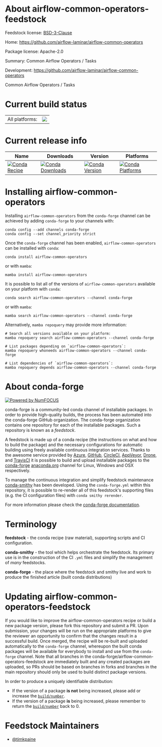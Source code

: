 About airflow-common-operators-feedstock
========================================

Feedstock license: [BSD-3-Clause](https://github.com/conda-forge/airflow-common-operators-feedstock/blob/main/LICENSE.txt)

Home: https://github.com/airflow-laminar/airflow-common-operators

Package license: Apache-2.0

Summary: Common Airflow Operators / Tasks

Development: https://github.com/airflow-laminar/airflow-common-operators

Common Airflow Operators / Tasks

Current build status
====================


<table><tr><td>All platforms:</td>
    <td>
      <a href="https://dev.azure.com/conda-forge/feedstock-builds/_build/latest?definitionId=24605&branchName=main">
        <img src="https://dev.azure.com/conda-forge/feedstock-builds/_apis/build/status/airflow-common-operators-feedstock?branchName=main">
      </a>
    </td>
  </tr>
</table>

Current release info
====================

| Name | Downloads | Version | Platforms |
| --- | --- | --- | --- |
| [![Conda Recipe](https://img.shields.io/badge/recipe-airflow--common--operators-green.svg)](https://anaconda.org/conda-forge/airflow-common-operators) | [![Conda Downloads](https://img.shields.io/conda/dn/conda-forge/airflow-common-operators.svg)](https://anaconda.org/conda-forge/airflow-common-operators) | [![Conda Version](https://img.shields.io/conda/vn/conda-forge/airflow-common-operators.svg)](https://anaconda.org/conda-forge/airflow-common-operators) | [![Conda Platforms](https://img.shields.io/conda/pn/conda-forge/airflow-common-operators.svg)](https://anaconda.org/conda-forge/airflow-common-operators) |

Installing airflow-common-operators
===================================

Installing `airflow-common-operators` from the `conda-forge` channel can be achieved by adding `conda-forge` to your channels with:

```
conda config --add channels conda-forge
conda config --set channel_priority strict
```

Once the `conda-forge` channel has been enabled, `airflow-common-operators` can be installed with `conda`:

```
conda install airflow-common-operators
```

or with `mamba`:

```
mamba install airflow-common-operators
```

It is possible to list all of the versions of `airflow-common-operators` available on your platform with `conda`:

```
conda search airflow-common-operators --channel conda-forge
```

or with `mamba`:

```
mamba search airflow-common-operators --channel conda-forge
```

Alternatively, `mamba repoquery` may provide more information:

```
# Search all versions available on your platform:
mamba repoquery search airflow-common-operators --channel conda-forge

# List packages depending on `airflow-common-operators`:
mamba repoquery whoneeds airflow-common-operators --channel conda-forge

# List dependencies of `airflow-common-operators`:
mamba repoquery depends airflow-common-operators --channel conda-forge
```


About conda-forge
=================

[![Powered by
NumFOCUS](https://img.shields.io/badge/powered%20by-NumFOCUS-orange.svg?style=flat&colorA=E1523D&colorB=007D8A)](https://numfocus.org)

conda-forge is a community-led conda channel of installable packages.
In order to provide high-quality builds, the process has been automated into the
conda-forge GitHub organization. The conda-forge organization contains one repository
for each of the installable packages. Such a repository is known as a *feedstock*.

A feedstock is made up of a conda recipe (the instructions on what and how to build
the package) and the necessary configurations for automatic building using freely
available continuous integration services. Thanks to the awesome service provided by
[Azure](https://azure.microsoft.com/en-us/services/devops/), [GitHub](https://github.com/),
[CircleCI](https://circleci.com/), [AppVeyor](https://www.appveyor.com/),
[Drone](https://cloud.drone.io/welcome), and [TravisCI](https://travis-ci.com/)
it is possible to build and upload installable packages to the
[conda-forge](https://anaconda.org/conda-forge) [anaconda.org](https://anaconda.org/)
channel for Linux, Windows and OSX respectively.

To manage the continuous integration and simplify feedstock maintenance
[conda-smithy](https://github.com/conda-forge/conda-smithy) has been developed.
Using the ``conda-forge.yml`` within this repository, it is possible to re-render all of
this feedstock's supporting files (e.g. the CI configuration files) with ``conda smithy rerender``.

For more information please check the [conda-forge documentation](https://conda-forge.org/docs/).

Terminology
===========

**feedstock** - the conda recipe (raw material), supporting scripts and CI configuration.

**conda-smithy** - the tool which helps orchestrate the feedstock.
                   Its primary use is in the construction of the CI ``.yml`` files
                   and simplify the management of *many* feedstocks.

**conda-forge** - the place where the feedstock and smithy live and work to
                  produce the finished article (built conda distributions)


Updating airflow-common-operators-feedstock
===========================================

If you would like to improve the airflow-common-operators recipe or build a new
package version, please fork this repository and submit a PR. Upon submission,
your changes will be run on the appropriate platforms to give the reviewer an
opportunity to confirm that the changes result in a successful build. Once
merged, the recipe will be re-built and uploaded automatically to the
`conda-forge` channel, whereupon the built conda packages will be available for
everybody to install and use from the `conda-forge` channel.
Note that all branches in the conda-forge/airflow-common-operators-feedstock are
immediately built and any created packages are uploaded, so PRs should be based
on branches in forks and branches in the main repository should only be used to
build distinct package versions.

In order to produce a uniquely identifiable distribution:
 * If the version of a package **is not** being increased, please add or increase
   the [``build/number``](https://docs.conda.io/projects/conda-build/en/latest/resources/define-metadata.html#build-number-and-string).
 * If the version of a package **is** being increased, please remember to return
   the [``build/number``](https://docs.conda.io/projects/conda-build/en/latest/resources/define-metadata.html#build-number-and-string)
   back to 0.

Feedstock Maintainers
=====================

* [@timkpaine](https://github.com/timkpaine/)


<!-- dummy commit to enable rerendering -->

